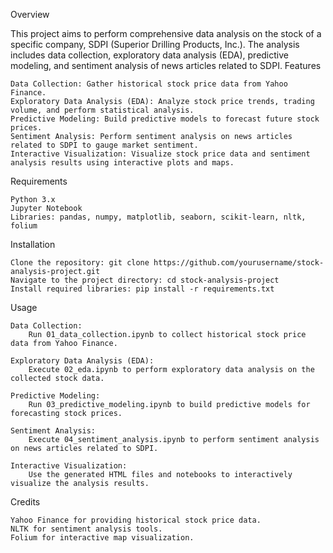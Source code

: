 Overview

This project aims to perform comprehensive data analysis on the stock of a specific company, SDPI (Superior Drilling Products, Inc.). The analysis includes data collection, exploratory data analysis (EDA), predictive modeling, and sentiment analysis of news articles related to SDPI.
Features

    Data Collection: Gather historical stock price data from Yahoo Finance.
    Exploratory Data Analysis (EDA): Analyze stock price trends, trading volume, and perform statistical analysis.
    Predictive Modeling: Build predictive models to forecast future stock prices.
    Sentiment Analysis: Perform sentiment analysis on news articles related to SDPI to gauge market sentiment.
    Interactive Visualization: Visualize stock price data and sentiment analysis results using interactive plots and maps.

Requirements

    Python 3.x
    Jupyter Notebook
    Libraries: pandas, numpy, matplotlib, seaborn, scikit-learn, nltk, folium

Installation

    Clone the repository: git clone https://github.com/yourusername/stock-analysis-project.git
    Navigate to the project directory: cd stock-analysis-project
    Install required libraries: pip install -r requirements.txt

Usage

    Data Collection:
        Run 01_data_collection.ipynb to collect historical stock price data from Yahoo Finance.

    Exploratory Data Analysis (EDA):
        Execute 02_eda.ipynb to perform exploratory data analysis on the collected stock data.

    Predictive Modeling:
        Run 03_predictive_modeling.ipynb to build predictive models for forecasting stock prices.

    Sentiment Analysis:
        Execute 04_sentiment_analysis.ipynb to perform sentiment analysis on news articles related to SDPI.

    Interactive Visualization:
        Use the generated HTML files and notebooks to interactively visualize the analysis results.

Credits

    Yahoo Finance for providing historical stock price data.
    NLTK for sentiment analysis tools.
    Folium for interactive map visualization.
